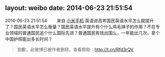 layout: weibo
date: 2014-06-23 21:51:54
---
<meta name="referrer" content="no-referrer" />

2014-06-23 21:51:54  &nbsp;&nbsp;&nbsp;&nbsp;&nbsp;&nbsp; 来自 <a href="http://app.weibo.com/t/feed/22zMnn" rel="nofollow">小米手机</a>
英语进高考国民英语水平怎么就提升了？国民英语水平怎么衡量？国民英语水平提升有个什么鸡毛掸子的作用？不在专业领域的普通国民追个什么国际先进？普通国民有钱出国么，一年能出几次，拿个中国护照能出多长时间？
>  抱歉，此微博已被作者删除。查看帮助：http://t.cn/Rfd3rQV
